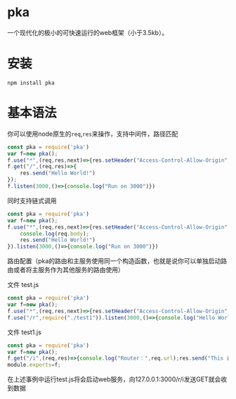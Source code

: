 # pka

一个现代化的极小的可快速运行的web框架（小于3.5kb）。

# 安装
```shell
npm install pka
```
# 基本语法
你可以使用node原生的`req`,`res`来操作，支持中间件，路径匹配
```javascript
const pka = require('pka')
var f=new pka();
f.use("*",(req,res,next)=>{res.setHeader("Access-Control-Allow-Origin", "*")};
f.get("/",(req,res)=>{
    res.send("Hello World!")
});
f.listen(3000,()=>{console.log("Run on 3000")})
```
同时支持链式调用
```javascript
const pka = require('pka')
var f=new pka();
f.use("*",(req,res,next)=>{res.setHeader("Access-Control-Allow-Origin", "*");console.log(req.method,req.url);next()}).post("/api/*",(req,res)=>{
    console.log(req.body);
    res.send("Hello World!")
}).listen(3000,()=>{console.log("Run on 3000")})
```
路由配置（pka的路由和主服务使用同一个构造函数，也就是说你可以单独启动路由或者将主服务作为其他服务的路由使用）

文件 test.js
```javascript
const pka = require('pka')
var f=new pka();
f.use("*",(req,res,next)=>{res.setHeader("Access-Control-Allow-Origin", "*");console.log(req.method,req.url);next()});
f.use("/r",require("./test1")).listen(3000,()=>{console.log("Hello World!")})
```
文件 test1.js
```javascript
const pka = require('pka')
var f=new pka();
f.get("/i",(req,res)=>{console.log("Router：",req.url);res.send("This is Router")});
module.exports=f;
```
在上述事例中运行test.js将会启动web服务，向127.0.0.1:3000/r/i发送GET就会收到数据